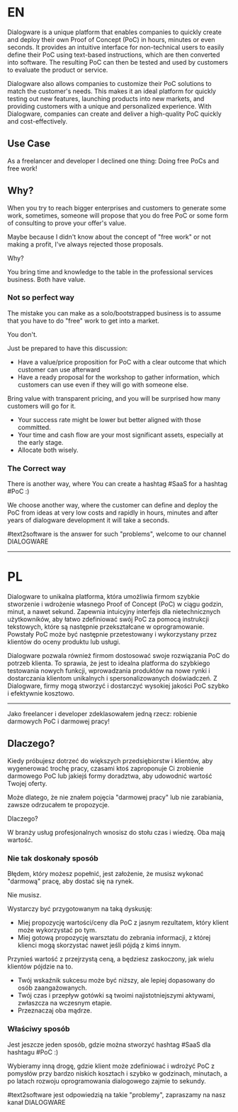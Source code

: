 # EN

Dialogware is a unique platform that enables companies to quickly create and deploy their own Proof of Concept (PoC) in hours, minutes or even seconds. It provides an intuitive interface for non-technical users to easily define their PoC using text-based instructions, which are then converted into software. The resulting PoC can then be tested and used by customers to evaluate the product or service.

Dialogware also allows companies to customize their PoC solutions to match the customer's needs. This makes it an ideal platform for quickly testing out new features, launching products into new markets, and providing customers with a unique and personalized experience. With Dialogware, companies can create and deliver a high-quality PoC quickly and cost-effectively.


## Use Case 

As a freelancer and developer I declined one thing: Doing free PoCs and free work! 


## Why?

When you try to reach bigger enterprises and customers to generate some work, 
sometimes, someone will propose that you do free PoC or some form of consulting to prove your offer's value. 

Maybe because I didn't know about the concept of "free work" or not making a profit, I've always rejected those proposals. 

Why? 

You bring time and knowledge to the table in the professional services business. 
Both have value. 

### Not so perfect way

The mistake you can make as a solo/bootstrapped business is to assume that you have to do "free" work to get into a market. 

You don't. 

Just be prepared to have this discussion:
+ Have a value/price proposition for PoC with a clear outcome that which customer can use afterward 
+ Have a ready proposal for the workshop to gather information, which customers can use even if they will go with someone else. 

Bring value with transparent pricing, and you will be surprised how many customers will go for it. 

+ Your success rate might be lower but better aligned with those committed. 
+ Your time and cash flow are your most significant assets, especially at the early stage. 
+ Allocate both wisely. 

### The Correct way

There is another way, where You can create a hashtag #SaaS  for a hashtag #PoC  :)

We choose another way, where the customer can define and deploy the PoC from ideas at very low costs and rapidly in hours, minutes and after years of dialogware development it will take a seconds. 

#text2software is the answer for such "problems", welcome to our channel DIALOGWARE



---


# PL

Dialogware to unikalna platforma, która umożliwia firmom szybkie stworzenie i wdrożenie własnego Proof of Concept (PoC) w ciągu godzin, minut, a nawet sekund. Zapewnia intuicyjny interfejs dla nietechnicznych użytkowników, aby łatwo zdefiniować swój PoC za pomocą instrukcji tekstowych, które są następnie przekształcane w oprogramowanie. Powstały PoC może być następnie przetestowany i wykorzystany przez klientów do oceny produktu lub usługi.

Dialogware pozwala również firmom dostosować swoje rozwiązania PoC do potrzeb klienta. To sprawia, że jest to idealna platforma do szybkiego testowania nowych funkcji, wprowadzania produktów na nowe rynki i dostarczania klientom unikalnych i spersonalizowanych doświadczeń. Z Dialogware, firmy mogą stworzyć i dostarczyć wysokiej jakości PoC szybko i efektywnie kosztowo.



---



Jako freelancer i developer zdeklasowałem jedną rzecz: robienie darmowych PoC i darmowej pracy! 

## Dlaczego?

Kiedy próbujesz dotrzeć do większych przedsiębiorstw i klientów, aby wygenerować trochę pracy, 
czasami ktoś zaproponuje Ci zrobienie darmowego PoC lub jakiejś formy doradztwa, aby udowodnić wartość Twojej oferty. 

Może dlatego, że nie znałem pojęcia "darmowej pracy" lub nie zarabiania, zawsze odrzucałem te propozycje. 

Dlaczego? 

W branży usług profesjonalnych wnosisz do stołu czas i wiedzę. 
Oba mają wartość. 

### Nie tak doskonały sposób

Błędem, który możesz popełnić, jest założenie, że musisz wykonać "darmową" pracę, aby dostać się na rynek. 

Nie musisz. 

Wystarczy być przygotowanym na taką dyskusję:
+ Miej propozycję wartości/ceny dla PoC z jasnym rezultatem, który klient może wykorzystać po tym. 
+ Miej gotową propozycję warsztatu do zebrania informacji, z której klienci mogą skorzystać nawet jeśli pójdą z kimś innym. 

Przynieś wartość z przejrzystą ceną, a będziesz zaskoczony, jak wielu klientów pójdzie na to. 

+ Twój wskaźnik sukcesu może być niższy, ale lepiej dopasowany do osób zaangażowanych. 
+ Twój czas i przepływ gotówki są twoimi najistotniejszymi aktywami, zwłaszcza na wczesnym etapie. 
+ Przeznaczaj oba mądrze. 

### Właściwy sposób

Jest jeszcze jeden sposób, gdzie można stworzyć hashtag #SaaS dla hashtagu #PoC :)

Wybieramy inną drogę, gdzie klient może zdefiniować i wdrożyć PoC z pomysłów przy bardzo niskich kosztach i szybko w godzinach, minutach, a po latach rozwoju oprogramowania dialogowego zajmie to sekundy. 

#text2software jest odpowiedzią na takie "problemy", zapraszamy na nasz kanał DIALOGWARE


